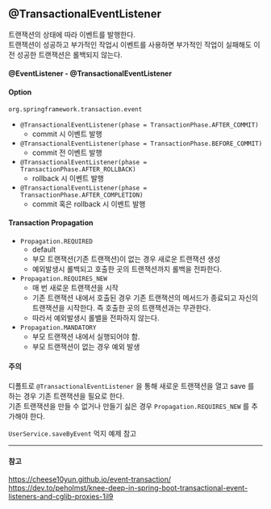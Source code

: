 ## @TransactionalEventListener 

트랜잭션의 상태에 따라 이벤트를 발행한다. <br/>
트랜잭션이 성공하고 부가적인 작업시 이벤트를 사용하면 부가적인 작업이 실패해도 이전 성공한 트랜잭션은 롤백되지 않는다. <br/>

#### @EventListener - @TransactionalEventListener


#### Option
`org.springframework.transaction.event`
- `@TransactionalEventListener(phase = TransactionPhase.AFTER_COMMIT)`
  - commit 시 이벤트 발행
- `@TransactionalEventListener(phase = TransactionPhase.BEFORE_COMMIT)`
    - commit 전 이벤트 발행
- `@TransactionalEventListener(phase = TransactionPhase.AFTER_ROLLBACK)`
  - rollback 시 이벤트 발행
- `@TransactionalEventListener(phase = TransactionPhase.AFTER_COMPLETION)`
  - commit 혹은 rollback 시 이벤트 발행

#### Transaction Propagation
- `Propagation.REQUIRED`
  - default
  - 부모 트랜잭션(기존 트랜잭션)이 없는 경우 새로운 트랜잭션 생성
  - 예외발생시 롤백되고 호출한 곳의 트랜잭션까지 롤백을 전파한다.
- `Propagation.REQUIRES_NEW`
  - 매 번 새로운 트랜잭션을 시작
  - 기존 트랜잭션 내에서 호출된 경우 기존 트랜잭션의 메서드가 종료되고 자신의 트랜잭션을 시작한다. 즉 호출한 곳의 트랜잭션과는 무관한다.
  - 따라서 예외발생시 롤밸을 전파하지 않는다.
- `Propagation.MANDATORY`
  - 부모 트랜잭션 내에서 실행되어야 함.
  - 부모 트랜잭션이 없는 경우 예외 발생

#### 주의
디폴트로 `@TransactionalEventListener` 을 통해 새로운 트랜잭션을 열고 save 를 하는 경우 기존 트랜잭션을 필요로 한다. <br/>
기존 트랜잭션을 만들 수 없거나 만들기 싫은 경우 `Propagation.REQUIRES_NEW` 를 추가해야 한다. <br/>

`UserService.saveByEvent` 억지 예제 참고

---

#### 참고
https://cheese10yun.github.io/event-transaction/ <br/>
https://dev.to/peholmst/knee-deep-in-spring-boot-transactional-event-listeners-and-cglib-proxies-1il9